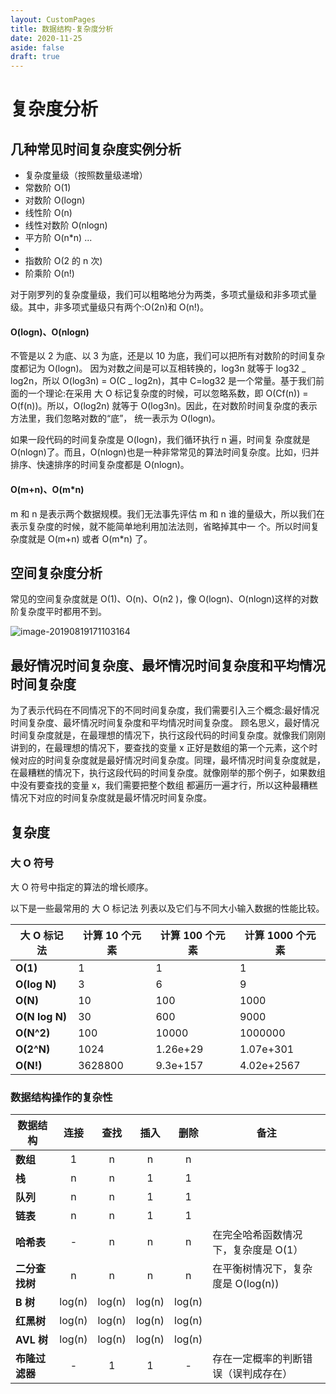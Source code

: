 ```yaml
---
layout: CustomPages
title: 数据结构-复杂度分析
date: 2020-11-25
aside: false
draft: true
---
```


# 复杂度分析

## 几种常见时间复杂度实例分析

- 复杂度量级（按照数量级递增）
- 常数阶 O(1)
- 对数阶 O(logn)
- 线性阶 O(n)
- 线性对数阶 O(nlogn)
- 平方阶 O(n\*n) ...
-
- 指数阶 O(2 的 n 次)
- 阶乘阶 O(n!)

对于刚罗列的复杂度量级，我们可以粗略地分为两类，多项式量级和非多项式量级。其中，非多项式量级只有两个:O(2n)和 O(n!)。

#### O(logn)、O(nlogn)

不管是以 2 为底、以 3 为底，还是以 10 为底，我们可以把所有对数阶的时间复杂度都记为 O(logn)。
因为对数之间是可以互相转换的，log3n 就等于 log32 _ log2n，所以 O(log3n) = O(C _ log2n)，其中 C=log32 是一个常量。基于我们前面的一个理论:在采用 大 O 标记复杂度的时候，可以忽略系数，即 O(Cf(n)) = O(f(n))。所以，O(log2n) 就等于 O(log3n)。因此，在对数阶时间复杂度的表示方法里，我们忽略对数的“底”， 统一表示为 O(logn)。

如果一段代码的时间复杂度是 O(logn)，我们循环执行 n 遍，时间复 杂度就是 O(nlogn)了。而且，O(nlogn)也是一种非常常见的算法时间复杂度。比如，归并排序、快速排序的时间复杂度都是 O(nlogn)。

#### O(m+n)、O(m\*n)

m 和 n 是表示两个数据规模。我们无法事先评估 m 和 n 谁的量级大，所以我们在表示复杂度的时候，就不能简单地利用加法法则，省略掉其中一 个。所以时间复杂度就是 O(m+n) 或者 O(m\*n) 了。

## 空间复杂度分析

常见的空间复杂度就是 O(1)、O(n)、O(n2 )，像 O(logn)、O(nlogn)这样的对数阶复杂度平时都用不到。

![image-20190819171103164](http://media.zhijianzhang.cn/image-20190819171103164.png)

## 最好情况时间复杂度、最坏情况时间复杂度和平均情况时间复杂度

为了表示代码在不同情况下的不同时间复杂度，我们需要引入三个概念:最好情况时间复杂度、最坏情况时间复杂度和平均情况时间复杂度。
顾名思义，最好情况时间复杂度就是，在最理想的情况下，执行这段代码的时间复杂度。就像我们刚刚讲到的，在最理想的情况下，要查找的变量 x 正好是数组的第一个元素，这个时候对应的时间复杂度就是最好情况时间复杂度。同理，最坏情况时间复杂度就是，在最糟糕的情况下，执行这段代码的时间复杂度。就像刚举的那个例子，如果数组中没有要查找的变量 x，我们需要把整个数组 都遍历一遍才行，所以这种最糟糕情况下对应的时间复杂度就是最坏情况时间复杂度。

## 复杂度

### 大 O 符号

大 O 符号中指定的算法的增长顺序。

以下是一些最常用的 大 O 标记法 列表以及它们与不同大小输入数据的性能比较。

| 大 O 标记法    | 计算 10 个元素 | 计算 100 个元素 | 计算 1000 个元素 |
| -------------- | -------------- | --------------- | ---------------- |
| **O(1)**       | 1              | 1               | 1                |
| **O(log N)**   | 3              | 6               | 9                |
| **O(N)**       | 10             | 100             | 1000             |
| **O(N log N)** | 30             | 600             | 9000             |
| **O(N^2)**     | 100            | 10000           | 1000000          |
| **O(2^N)**     | 1024           | 1.26e+29        | 1.07e+301        |
| **O(N!)**      | 3628800        | 9.3e+157        | 4.02e+2567       |

### 数据结构操作的复杂性

| 数据结构       |  连接  |  查找  |  插入  |  删除  | 备注                                 |
| -------------- | :----: | :----: | :----: | :----: | ------------------------------------ |
| **数组**       |   1    |   n    |   n    |   n    |                                      |
| **栈**         |   n    |   n    |   1    |   1    |                                      |
| **队列**       |   n    |   n    |   1    |   1    |                                      |
| **链表**       |   n    |   n    |   1    |   1    |                                      |
| **哈希表**     |   -    |   n    |   n    |   n    | 在完全哈希函数情况下，复杂度是 O(1） |
| **二分查找树** |   n    |   n    |   n    |   n    | 在平衡树情况下，复杂度是 O(log(n))   |
| **B 树**       | log(n) | log(n) | log(n) | log(n) |                                      |
| **红黑树**     | log(n) | log(n) | log(n) | log(n) |                                      |
| **AVL 树**     | log(n) | log(n) | log(n) | log(n) |                                      |
| **布隆过滤器** |   -    |   1    |   1    |   -    | 存在一定概率的判断错误（误判成存在） |
